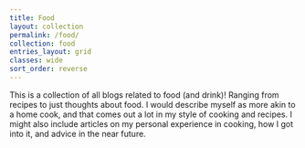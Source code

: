 ```yaml
---
title: Food
layout: collection
permalink: /food/
collection: food
entries_layout: grid
classes: wide
sort_order: reverse
---
```


This is a collection of all blogs related to food (and drink)! Ranging from recipes to just thoughts about food. I would describe myself as more akin to a home cook, and that comes out a lot in my style of cooking and recipes. I might also include articles on my personal experience in cooking, how I got into it, and advice in the near future.
